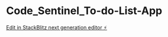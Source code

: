 # Code_Sentinel_To-do-List-App

[Edit in StackBlitz next generation editor ⚡️](https://stackblitz.com/~/github.com/DevBazz/Code_Sentinel_To-do-List-App)